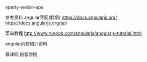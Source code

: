 eparty-weixin-spa

参考资料
angular官网(翻墙)
 https://docs.angularjs.org/
https://docs.angularjs.org/api

菜鸟教程 http://www.runoob.com/angularjs/angularjs-tutorial.html

angular内部培训资料

慕课网,极客学院